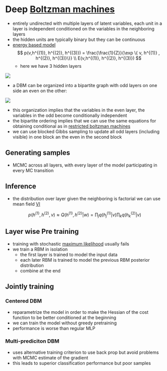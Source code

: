 # Deep [Boltzman machines](boltzman_machines.md)

* entirely undirected with multiple layers of latent variables, each unit in a layer is independent conditioned on the variables in the neighboring layers
* the hidden units are typically binary but they can be continuous
* [energy based model](energy_based_models.md)
  $$
    p(v,h^{(1)}, h^{(2)}, h^{(3)}) = \frac{\frac{1}{Z}}{\exp \{ v, h^{(1)} , h^{(2)}, h^{(3)}\}} \\
    E(v,h^{(1)}, h^{(2)}, h^{(3)})
    $$
    * here we have 3 hidden layers 

![](../.images/machine_learning/deep_boltzman_machine.png)

* a DBM can be organized into a bipartite graph with odd layers on one side an even on the other:
  
![](../.images/machine_learning/dbm_biparite_graph.png)

  * this organization implies that the variables in the even layer, the variables in the odd become conditionally independent
  * the bipartite ordering implies that we can use the same equations for obtaining conditional as in [restricted boltzman machines](restricted_boltzman_machine.md)
  * we can use blocked Gibbs sampling to update all odd layers (including visible) in one block an the even in the second block

## Generating samples
* MCMC across all layers, with every layer of the model participating in every MC transition

## Inference
* the distribution over layer given the neighboring is factorial we can use mean field [VI](variational_inference.md)

$$
p(h^{(1)}, h^{(2)}, v) \approx Q(h^{(1)}, h^{(2)}|w) = \prod_j q(h_j^{(1)}|v)\prod_kq(h_k^{(2)}|v)
$$

## Layer wise Pre training
* training with stochastic [maximum likelihood](maximum_likelihood_learning.md) usually fails
* we train a RBM in isolation
  * the first layer is trained to model the input data
  * each later RBM is trained to model the previous RBM posterior distribution
  * combine at the end

## Jointly training

### Centered DBM
  * reparametrize the model in order to make the Hessian of the cost function to be better conditioned at the beginning
  * we can train the model without greedy pretraining
  * performance is worse than regular MLP

### Multi-prediciton DBM
* uses alternative training criterion to use back prop but avoid problems with MCMC estimate of the gradient
* this leads to superior classification performance but poor samples